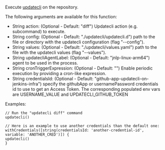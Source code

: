 Execute [updatecli](https://www.updatecli.io/updatecli) on the repository.

The following arguments are available for this function:

* String action: (Optional - Default: "diff") Updatecli action (e.g. subcommand) to execute.
* String config: (Optional - Default: "./updatecli/updatecli.d") path to the file or directory with the updatecli configuration (flag "--config").
* String values: (Optional - Default: "./updatecli/values.yaml") path to the file with the updatecli values (flag "--values").
* String updatecliAgentLabel: (Optional - Default: "jnlp-linux-arm64") agent to be used in the process.
* String cronTriggerExpression: (Optional - Default: "") Enable periodic execution by providing a cron-like expression.
* String credentialsId: (Optional - Default: "github-app-updatecli-on-jenkins-infra") specify the githubApp or usernamePassword credentials id to use to get an Access Token. The corresponding populated env vars are USERNAME_VALUE and UPDATECLI_GITHUB_TOKEN

Examples:

```
// Run the "updatecli diff" command
updatecli()
```

```
// Here is an example to use another credentials than the default one:
withCredentials([string(credentialsId: 'another-credential-id', variable: 'ANOTHER_CRED')]) {
updatecli()
}
```
